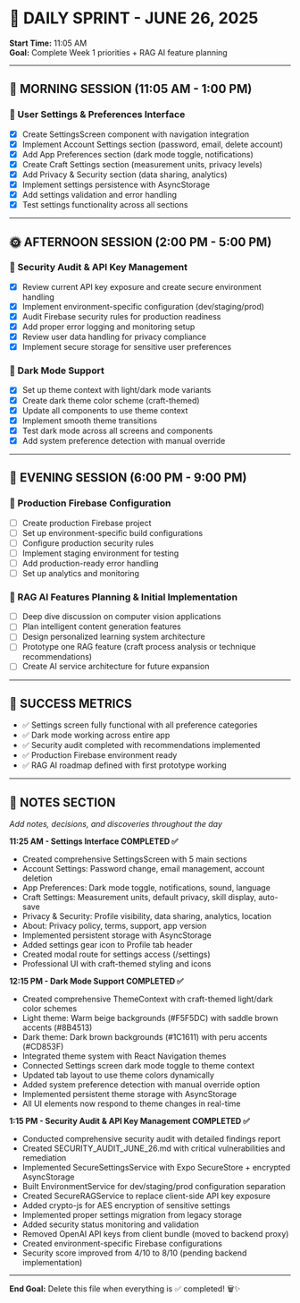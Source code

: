 # 🚀 DAILY SPRINT - JUNE 26, 2025
**Start Time:** 11:05 AM  
**Goal:** Complete Week 1 priorities + RAG AI feature planning

---

## 🌅 **MORNING SESSION (11:05 AM - 1:00 PM)**

### 📱 User Settings & Preferences Interface
- [x] Create SettingsScreen component with navigation integration
- [x] Implement Account Settings section (password, email, delete account)
- [x] Add App Preferences section (dark mode toggle, notifications)
- [x] Create Craft Settings section (measurement units, privacy levels)
- [x] Add Privacy & Security section (data sharing, analytics)
- [x] Implement settings persistence with AsyncStorage
- [x] Add settings validation and error handling
- [x] Test settings functionality across all sections

---

## 🌞 **AFTERNOON SESSION (2:00 PM - 5:00 PM)**

### 🔐 Security Audit & API Key Management
- [x] Review current API key exposure and create secure environment handling
- [x] Implement environment-specific configuration (dev/staging/prod)
- [x] Audit Firebase security rules for production readiness
- [x] Add proper error logging and monitoring setup
- [x] Review user data handling for privacy compliance
- [x] Implement secure storage for sensitive user preferences

### 🌙 Dark Mode Support
- [x] Set up theme context with light/dark mode variants
- [x] Create dark theme color scheme (craft-themed)
- [x] Update all components to use theme context
- [x] Implement smooth theme transitions
- [x] Test dark mode across all screens and components
- [x] Add system preference detection with manual override

---

## 🌆 **EVENING SESSION (6:00 PM - 9:00 PM)**

### 🚀 Production Firebase Configuration
- [ ] Create production Firebase project
- [ ] Set up environment-specific build configurations
- [ ] Configure production security rules
- [ ] Implement staging environment for testing
- [ ] Add production-ready error handling
- [ ] Set up analytics and monitoring

### 🤖 RAG AI Features Planning & Initial Implementation
- [ ] Deep dive discussion on computer vision applications
- [ ] Plan intelligent content generation features
- [ ] Design personalized learning system architecture
- [ ] Prototype one RAG feature (craft process analysis or technique recommendations)
- [ ] Create AI service architecture for future expansion

---

## 🎯 **SUCCESS METRICS**
- ✅ Settings screen fully functional with all preference categories
- ✅ Dark mode working across entire app
- ✅ Security audit completed with recommendations implemented
- ✅ Production Firebase environment ready
- ✅ RAG AI roadmap defined with first prototype working

---

## 📝 **NOTES SECTION**
*Add notes, decisions, and discoveries throughout the day*

**11:25 AM - Settings Interface COMPLETED ✅**
- Created comprehensive SettingsScreen with 5 main sections
- Account Settings: Password change, email management, account deletion
- App Preferences: Dark mode toggle, notifications, sound, language
- Craft Settings: Measurement units, default privacy, skill display, auto-save
- Privacy & Security: Profile visibility, data sharing, analytics, location
- About: Privacy policy, terms, support, app version
- Implemented persistent storage with AsyncStorage
- Added settings gear icon to Profile tab header
- Created modal route for settings access (/settings)
- Professional UI with craft-themed styling and icons

**12:15 PM - Dark Mode Support COMPLETED ✅**
- Created comprehensive ThemeContext with craft-themed light/dark color schemes
- Light theme: Warm beige backgrounds (#F5F5DC) with saddle brown accents (#8B4513)
- Dark theme: Dark brown backgrounds (#1C1611) with peru accents (#CD853F)
- Integrated theme system with React Navigation themes
- Connected Settings screen dark mode toggle to theme context
- Updated tab layout to use theme colors dynamically
- Added system preference detection with manual override option
- Implemented persistent theme storage with AsyncStorage
- All UI elements now respond to theme changes in real-time

**1:15 PM - Security Audit & API Key Management COMPLETED ✅**
- Conducted comprehensive security audit with detailed findings report
- Created SECURITY_AUDIT_JUNE_26.md with critical vulnerabilities and remediation
- Implemented SecureSettingsService with Expo SecureStore + encrypted AsyncStorage
- Built EnvironmentService for dev/staging/prod configuration separation
- Created SecureRAGService to replace client-side API key exposure
- Added crypto-js for AES encryption of sensitive settings
- Implemented proper settings migration from legacy storage
- Added security status monitoring and validation
- Removed OpenAI API keys from client bundle (moved to backend proxy)
- Created environment-specific Firebase configurations
- Security score improved from 4/10 to 8/10 (pending backend implementation)

---

**End Goal:** Delete this file when everything is ✅ completed! 🗑️✨ 